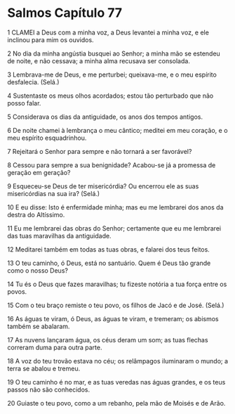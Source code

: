 # Salmos Capítulo 77

1	CLAMEI a Deus com a minha voz, a Deus levantei a minha voz, e ele inclinou para mim os ouvidos.

2	No dia da minha angústia busquei ao Senhor; a minha mão se estendeu de noite, e não cessava; a minha alma recusava ser consolada.

3	Lembrava-me de Deus, e me perturbei; queixava-me, e o meu espírito desfalecia. (Selá.)

4	Sustentaste os meus olhos acordados; estou tão perturbado que não posso falar.

5	Considerava os dias da antiguidade, os anos dos tempos antigos.

6	De noite chamei à lembrança o meu cântico; meditei em meu coração, e o meu espírito esquadrinhou.

7	Rejeitará o Senhor para sempre e não tornará a ser favorável?

8	Cessou para sempre a sua benignidade? Acabou-se já a promessa de geração em geração?

9	Esqueceu-se Deus de ter misericórdia? Ou encerrou ele as suas misericórdias na sua ira? (Selá.)

10	E eu disse: Isto é enfermidade minha; mas eu me lembrarei dos anos da destra do Altíssimo.

11	Eu me lembrarei das obras do Senhor; certamente que eu me lembrarei das tuas maravilhas da antiguidade.

12	Meditarei também em todas as tuas obras, e falarei dos teus feitos.

13	O teu caminho, ó Deus, está no santuário. Quem é Deus tão grande como o nosso Deus?

14	Tu és o Deus que fazes maravilhas; tu fizeste notória a tua força entre os povos.

15	Com o teu braço remiste o teu povo, os filhos de Jacó e de José. (Selá.)

16	As águas te viram, ó Deus, as águas te viram, e tremeram; os abismos também se abalaram.

17	As nuvens lançaram água, os céus deram um som; as tuas flechas correram duma para outra parte.

18	A voz do teu trovão estava no céu; os relâmpagos iluminaram o mundo; a terra se abalou e tremeu.

19	O teu caminho é no mar, e as tuas veredas nas águas grandes, e os teus passos não são conhecidos.

20	Guiaste o teu povo, como a um rebanho, pela mão de Moisés e de Arão.

